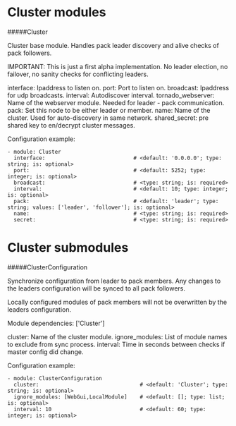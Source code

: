 Cluster modules
==========
#####Cluster

Cluster base module. Handles pack leader discovery and alive checks of pack followers.

IMPORTANT:
This is just a first alpha implementation. No leader election, no failover, no sanity checks for conflicting leaders.

interface:  Ipaddress to listen on.
port:   Port to listen on.
broadcast: Ipaddress for udp broadcasts.
interval: Autodiscover interval.
tornado_webserver: Name of the webserver module. Needed for leader - pack communication.
pack: Set this node to be either leader or member.
name: Name of the cluster. Used for auto-discovery in same network.
shared_secret: pre shared key to en/decrypt cluster messages.

Configuration example:

    - module: Cluster
      interface:                            # <default: '0.0.0.0'; type: string; is: optional>
      port:                                 # <default: 5252; type: integer; is: optional>
      broadcast:                            # <type: string; is: required>
      interval:                             # <default: 10; type: integer; is: optional>
      pack:                                 # <default: 'leader'; type: string; values: ['leader', 'follower']; is: optional>
      name:                                 # <type: string; is: required>
      secret:                               # <type: string; is: required>

Cluster submodules
==========
#####ClusterConfiguration

Synchronize configuration from leader to pack members.
Any changes to the leaders configuration will be synced to all pack followers.

Locally configured modules of pack members will not be overwritten by the leaders configuration.

Module dependencies: ['Cluster']

cluster: Name of the cluster module.
ignore_modules: List of module names to exclude from sync process.
interval: Time in seconds between checks if master config did change.

Configuration example:

    - module: ClusterConfiguration
      cluster:                                # <default: 'Cluster'; type: string; is: optional>
      ignore_modules: [WebGui,LocalModule]    # <default: []; type: list; is: optional>
      interval: 10                            # <default: 60; type: integer; is: optional>